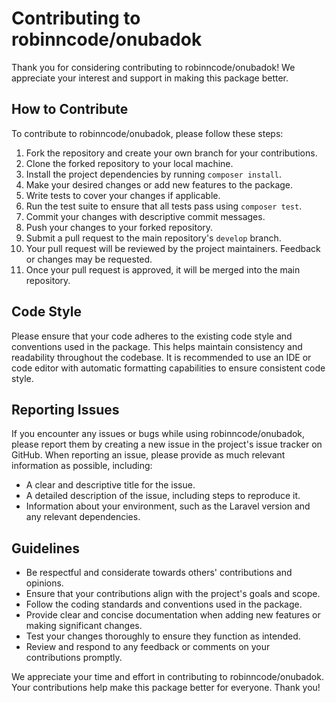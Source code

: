 # Contributing to robinncode/onubadok

Thank you for considering contributing to robinncode/onubadok! We appreciate your interest and support in making this package better.

## How to Contribute

To contribute to robinncode/onubadok, please follow these steps:

1. Fork the repository and create your own branch for your contributions.
2. Clone the forked repository to your local machine.
3. Install the project dependencies by running `composer install`.
4. Make your desired changes or add new features to the package.
5. Write tests to cover your changes if applicable.
6. Run the test suite to ensure that all tests pass using `composer test`.
7. Commit your changes with descriptive commit messages.
8. Push your changes to your forked repository.
9. Submit a pull request to the main repository's `develop` branch.
10. Your pull request will be reviewed by the project maintainers. Feedback or changes may be requested.
11. Once your pull request is approved, it will be merged into the main repository.

## Code Style

Please ensure that your code adheres to the existing code style and conventions used in the package. This helps maintain consistency and readability throughout the codebase. It is recommended to use an IDE or code editor with automatic formatting capabilities to ensure consistent code style.

## Reporting Issues

If you encounter any issues or bugs while using robinncode/onubadok, please report them by creating a new issue in the project's issue tracker on GitHub. When reporting an issue, please provide as much relevant information as possible, including:

- A clear and descriptive title for the issue.
- A detailed description of the issue, including steps to reproduce it.
- Information about your environment, such as the Laravel version and any relevant dependencies.

## Guidelines

- Be respectful and considerate towards others' contributions and opinions.
- Ensure that your contributions align with the project's goals and scope.
- Follow the coding standards and conventions used in the package.
- Provide clear and concise documentation when adding new features or making significant changes.
- Test your changes thoroughly to ensure they function as intended.
- Review and respond to any feedback or comments on your contributions promptly.

We appreciate your time and effort in contributing to robinncode/onubadok. Your contributions help make this package better for everyone. Thank you!
